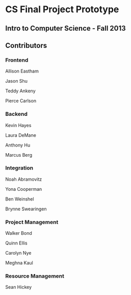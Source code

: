 # CS Final Project Prototype

## Intro to Computer Science - Fall 2013

## Contributors

### Frontend
Allison Eastham

Jason Shu

Teddy Ankeny

Pierce Carlson

### Backend
Kevin Hayes

Laura DeMane

Anthony Hu

Marcus Berg

### Integration

Noah Abramovitz

Yona Cooperman

Ben Weinshel

Brynne Swearingen

### Project Management

Walker Bond

Quinn Ellis

Carolyn Nye

Meghna Kaul
### Resource Management
Sean Hickey
